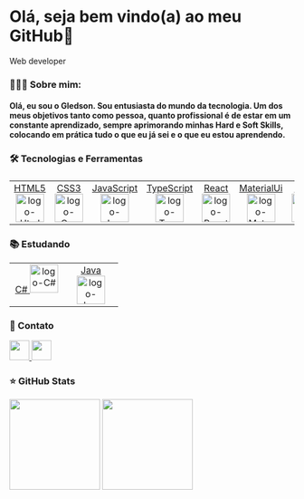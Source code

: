 <h1>Olá, seja bem vindo(a) ao meu GitHub👋</h1>

<p>Web developer</p>

<h3>👨🏻‍💻 Sobre mim:</h3>

<h4>
<strong>
Olá, eu sou o Gledson. Sou entusiasta do mundo da tecnologia. Um dos meus objetivos tanto como pessoa, quanto profissional é de estar em um constante aprendizado, sempre aprimorando minhas Hard e Soft Skills, colocando em prática tudo o que eu já sei e o que eu estou aprendendo.
</strong>
<h4>
 
<h3>🛠 Tecnologias e Ferramentas<h3/>

<table width="320px">
  <tbody valign="top">
    <tr>
      <td width="80px" align="center">
        <a href="https://developer.mozilla.org/pt-BR/docs/Web/HTML">
          <span>HTML5</span>
          <img height="50px" alt="logo-Html" src="https://cdn.jsdelivr.net/gh/devicons/devicon/icons/html5/html5-original.svg" />
        </a>
      </td>
      <td width="80px" align="center">
        <a href="https://developer.mozilla.org/pt-BR/docs/Web/CSS">
          <span>CSS3</span>
          <img height="50px" alt="logo-Css" src="https://cdn.jsdelivr.net/gh/devicons/devicon/icons/css3/css3-original.svg" />
        </a>
      </td>
      <td width="80px" align="center">
        <a href="https://developer.mozilla.org/pt-BR/docs/Web/JavaScript">
          <span>JavaScript</span>
          <img height="50px" alt="logo-JavaScript" src="https://cdn.jsdelivr.net/gh/devicons/devicon/icons/javascript/javascript-original.svg" />
        </a>
      </td>
      <td width="80px" align="center">
        <a href="https://www.typescriptlang.org/docs/">
          <span>TypeScript</span>
          <img height="50px" alt="logo-TypeScript" src="https://cdn.jsdelivr.net/gh/devicons/devicon/icons/typescript/typescript-original.svg" />
        </a>
      </td>
      <td width="80px" align="center">
        <a href="https://pt-br.reactjs.org/docs/getting-started.html">
          <span>React</span>
          <img height="50px" alt="logo-React" src="https://cdn.jsdelivr.net/gh/devicons/devicon/icons/react/react-original.svg" />
        </a>
      </td>
      <td width="80px" align="center">
        <a href="https://mui.com/pt/material-ui/getting-started/overview/">
          <span>MaterialUi</span>
          <img height="50px" alt="logo-MaterialUi" src="https://cdn.jsdelivr.net/gh/devicons/devicon/icons/materialui/materialui-original.svg" />
        </a>
      </td>
      <td width="80px" align="center">
        <a href="https://nodejs.org/en/docs/">
          <span>Node</span>
          <img height="50px" alt="logo-Node" src="https://cdn.jsdelivr.net/gh/devicons/devicon/icons/nodejs/nodejs-original.svg" />
        </a>
      </td>
      <td width="80px" align="center">
        <a href="https://dev.mysql.com/doc/">
          <span>MySql</span>
          <img height="50px" alt="logo-MySql" src="https://cdn.jsdelivr.net/gh/devicons/devicon/icons/mysql/mysql-original.svg" target="_blank" />
        </a>
      </td>
      <td width="80px" align="center">
        <a href="https://jestjs.io/pt-BR/docs/getting-started">
          <span>Jest</span>
          <img height="45px" alt="logo-Jest" src="https://cdn.jsdelivr.net/gh/devicons/devicon/icons/jest/jest-plain.svg" />
        </a>
      </td>
      <td width="80px" align="center">
        <a href="https://sass-lang.com/documentation/">
          <span>Saas</span>
          <img height="50px" alt="logo-Saas" src="https://cdn.jsdelivr.net/gh/devicons/devicon/icons/sass/sass-original.svg" />
        </a>
      </td>
     <td width="80px" align="center">
        <a href="https://nextjs.org">
          <span>Next.js</span>
          <img height="50px" alt="logo-Next.js" src="https://cdn.jsdelivr.net/gh/devicons/devicon/icons/nextjs/nextjs-original.svg" />
        </a>
      </td> 
    </tr>
  </tbody>
</table> 


<h3>📚 Estudando</h3>

<table width="320px">
  <tbody valign="top">
    <tr>
      <td width="80px" align="center">
        <a href="https://docs.microsoft.com/pt-br/dotnet/csharp/">
          <span>C#</span>
          <img height="50px" alt="logo-C#" src="https://cdn.jsdelivr.net/gh/devicons/devicon/icons/csharp/csharp-original.svg" />
        </a>
      </td>
     <td width="80px" align="center">
        <a href="https://nextjs.org">
          <span>Java</span>
          <img height="50px" alt="logo-Java" src="https://cdn.jsdelivr.net/gh/devicons/devicon/icons/java/java-original.svg" />
        </a>
      </td> 
    </tr>
  </tbody>
</table> 


<h3>📧 Contato</h3>

<div>
  <a href="mailto:gledsonlucas111@gmail.com">
    <img height="35px" src="https://img.shields.io/badge/Gmail-D14836?style=for-the-badge&logo=gmail&logoColor=white"/>
  </a>
  <a href="https://www.linkedin.com/in/gledson-lucas-1b5873166/">
    <img height="35px" src="https://img.shields.io/badge/LinkedIn-0077B5?style=for-the-badge&logo=linkedin&logoColor=white" />
  </a>
 </div>
 
 
<div>
 
 <h3>⭐ GitHub Stats</h3>
  <div>
  <img height="160em" src="https://github-readme-stats.vercel.app/api?username=gledsonlucas111&show_icons=true&theme=radical&include_all_commits=true&count_private=true"/>
  
  <img height="160em" src="https://github-readme-stats.vercel.app/api/top-langs/?username=gledsonlucas111&layout=compact&langs_count=7&theme=radical"/>
 </div>
 
</div>
 
 ##
